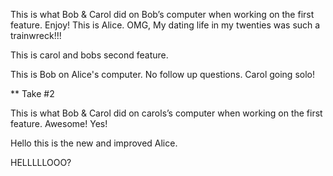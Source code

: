 
This is what Bob & Carol did on Bob’s computer when working on the first feature. Enjoy! 
This is Alice. OMG, My dating life in my twenties was such a trainwreck!!!

This is carol and bobs second feature.

This is Bob on Alice's computer. No follow up questions. 
Carol going solo! 

** Take #2

This is what Bob & Carol did on carols’s computer when working on the first feature. Awesome! Yes!

Hello this is the new and improved Alice.

HELLLLLOOO?